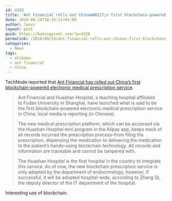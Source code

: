 ```yaml
---
id: 4328
title: 'Ant Financial rolls out China&#8217;s first blockchain-powered electronic medical prescription service'
date: 2018-09-14T18:33:21+01:00
author: Jenxi
layout: post
guid: https://bakingpixel.com/?p=4328
permalink: /2018/09/14/ant-financial-rolls-out-chinas-first-blockchain-powered-electronic-medical-prescription-service/
categories:
  - News
tags:
  - alibaba
  - ant financial
  - china
---
```

TechNode reported that [Ant Financial has rolled out China&#8217;s first blockchain-powered electronic medical prescription service](https://technode.com/2018/09/13/ant-financial-first-blockchain-medical-prescription/).

> Ant Financial and Huashan Hospital, a teaching hospital affiliated to Fudan University in Shanghai, have launched what is said to be the first blockchain-powered electronic medical prescription service in China, local media is reporting (in Chinese).
> 
> The new medical prescription platform, which can be accessed via the Huashan Hospital mini program in the Alipay app, keeps track of all records incurred the prescription process–from filing the prescription, dispensing the medication to delivering the medication to the patient’s hands–using blockchain technology. All records and information are traceable and cannot be tampered with.
> 
> The Huashan Hospital is the first hospital in the country to integrate this service. As of now, the new blockchain prescription service is only adopted by the department of endocrinology, however, if successful, it will be adopted hospital-wide, according to Zhang Qi, the deputy director of the IT department of the hospital. 

Interesting use of blockchain.